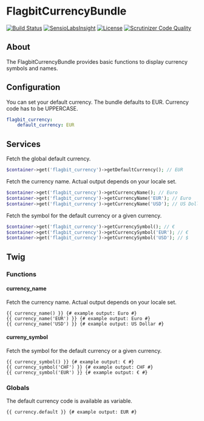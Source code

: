 # FlagbitCurrencyBundle

[![Build Status](https://travis-ci.org/Flagbit/FlagbitCurrencyBundle.svg?branch=master)](https://travis-ci.org/Flagbit/FlagbitCurrencyBundle) [![SensioLabsInsight](https://insight.sensiolabs.com/projects/edbcef66-5dcf-41da-a222-d92814650c2a/mini.png)](https://insight.sensiolabs.com/projects/edbcef66-5dcf-41da-a222-d92814650c2a) [![License](https://poser.pugx.org/flagbit/currency-bundle/license)](https://packagist.org/packages/flagbit/currency-bundle) [![Scrutinizer Code Quality](https://scrutinizer-ci.com/g/Flagbit/FlagbitCurrencyBundle/badges/quality-score.png?b=master)](https://scrutinizer-ci.com/g/Flagbit/FlagbitCurrencyBundle/?branch=master)

## About

The FlagbitCurrencyBundle provides basic functions to display currency symbols and names.

## Configuration

You can set your default currency. The bundle defaults to EUR. Currency code has to be UPPERCASE.

```yaml
flagbit_currency:
    default_currency: EUR
```

## Services

Fetch the global default currency.

```php
$container->get('flagbit_currency')->getDefaultCurrency(); // EUR
```

Fetch the currency name. Actual output depends on your locale set.

```php
$container->get('flagbit_currency')->getCurrencyName(); // Euro
$container->get('flagbit_currency')->getCurrencyName('EUR'); // Euro
$container->get('flagbit_currency')->getCurrencyName('USD'); // US Dollar
```

Fetch the symbol for the default currency or a given currency.

```php
$container->get('flagbit_currency')->getCurrencySymbol(); // €
$container->get('flagbit_currency')->getCurrencySymbol('EUR'); // €
$container->get('flagbit_currency')->getCurrencySymbol('USD'); // $
```

## Twig

### Functions

#### currency_name

Fetch the currency name. Actual output depends on your locale set.

```twig
{{ currency_name() }} {# example output: Euro #}
{{ currency_name('EUR') }} {# example output: Euro #}
{{ currency_name('USD') }} {# example output: US Dollar #}
```

#### curreny_symbol

Fetch the symbol for the default currency or a given currency.

```twig
{{ currency_symbol() }} {# example output: € #}
{{ currency_symbol('CHF') }} {# example output: CHF #}
{{ currency_symbol('EUR') }} {# example output: € #}
```

### Globals

The default currency code is available as variable.

```twig
{{ currency.default }} {# example output: EUR #}
```
